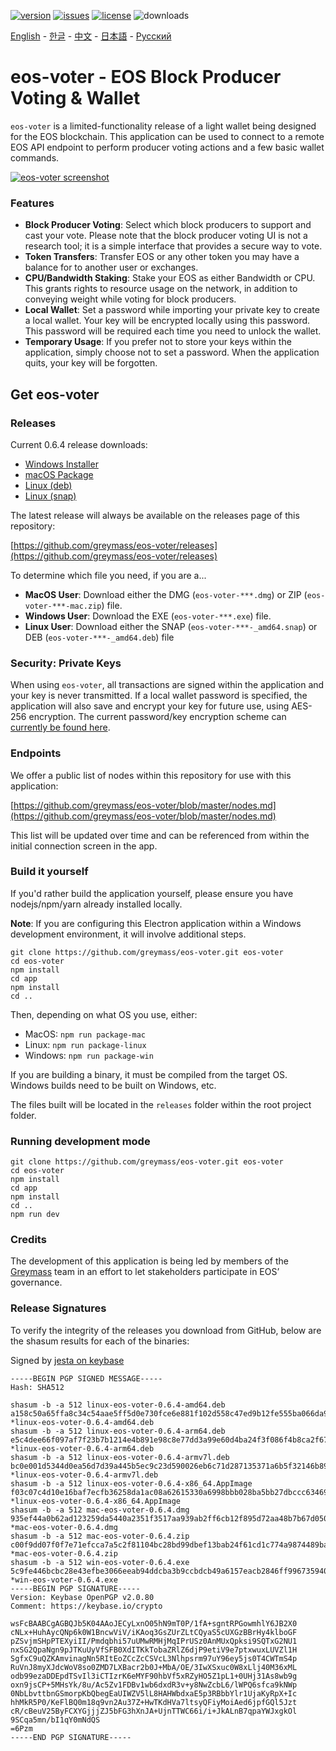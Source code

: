 [![version](https://img.shields.io/github/release/greymass/eos-voter/all.svg)](https://github.com/greymass/eos-voter/releases)
[![issues](https://img.shields.io/github/issues/greymass/eos-voter.svg)](https://github.com/greymass/eos-voter/issues)
[![license](https://img.shields.io/badge/license-MIT-blue.svg)](https://raw.githubusercontent.com/greymass/eos-voter/master/LICENSE)
![downloads](https://img.shields.io/github/downloads/greymass/eos-voter/total.svg)

[English](https://github.com/greymass/eos-voter/blob/master/README.md) - [한글](https://github.com/greymass/eos-voter/blob/master/README.kr.md) - [中文](https://github.com/greymass/eos-voter/blob/master/README.zh.md) - [日本語](https://github.com/greymass/eos-voter/blob/master/README.ja.md) - [Русский](https://github.com/greymass/eos-voter/blob/master/README.ru.md)

# eos-voter - EOS Block Producer Voting & Wallet

`eos-voter` is a limited-functionality release of a light wallet being designed for the EOS blockchain. This application can be used to connect to a remote EOS API endpoint to perform producer voting actions and a few basic wallet commands.

[![eos-voter screenshot](https://raw.githubusercontent.com/greymass/eos-voter/master/eos-voter.png)](https://raw.githubusercontent.com/greymass/eos-voter/master/eos-voter.png)

### Features

- **Block Producer Voting**: Select which block producers to support and cast your vote. Please note that the block producer voting UI is not a research tool; it is a simple interface that provides a secure way to vote.
- **Token Transfers**: Transfer EOS or any other token you may have a balance for to another user or exchanges.
- **CPU/Bandwidth Staking**: Stake your EOS as either Bandwidth or CPU. This grants rights to resource usage on the network, in addition to conveying weight while voting for block producers.
- **Local Wallet**: Set a password while importing your private key to create a local wallet. Your key will be encrypted locally using this password. This password will be required each time you need to unlock the wallet.
- **Temporary Usage**: If you prefer not to store your keys within the application, simply choose not to set a password. When the application quits, your key will be forgotten.

## Get eos-voter

### Releases

Current 0.6.4 release downloads:

- [Windows Installer](https://github.com/greymass/eos-voter/releases/download/v0.6.4/win-eos-voter-0.6.4.exe)
- [macOS Package](https://github.com/greymass/eos-voter/releases/download/v0.6.4/mac-eos-voter-0.6.4.dmg)
- [Linux (deb)](https://github.com/greymass/eos-voter/releases/download/v0.6.4/linux-eos-voter-0.6.4-amd64.deb)
- [Linux (snap)](https://github.com/greymass/eos-voter/releases/download/v0.6.4/linux-eos-voter-0.6.4-amd64.snap)

The latest release will always be available on the releases page of this repository:

[https://github.com/greymass/eos-voter/releases](https://github.com/greymass/eos-voter/releases)

To determine which file you need, if you are a...

- **MacOS User**: Download either the DMG (`eos-voter-***.dmg`) or ZIP (`eos-voter-***-mac.zip`) file.
- **Windows User**: Download the EXE (`eos-voter-***.exe`) file.
- **Linux User**: Download either the SNAP (`eos-voter-***-_amd64.snap`) or DEB (`eos-voter-***-_amd64.deb`) file

### Security: Private Keys

When using `eos-voter`, all transactions are signed within the application and your key is never transmitted. If a local wallet password is specified, the application will also save and encrypt your key for future use, using AES-256 encryption. The current password/key encryption scheme can [currently be found here](https://github.com/aaroncox/eos-voter/blob/master/app/shared/actions/wallet.js#L71-L86).

### Endpoints

We offer a public list of nodes within this repository for use with this application:

[https://github.com/greymass/eos-voter/blob/master/nodes.md](https://github.com/greymass/eos-voter/blob/master/nodes.md)

This list will be updated over time and can be referenced from within the initial connection screen in the app.

### Build it yourself

If you'd rather build the application yourself, please ensure you have nodejs/npm/yarn already installed locally.

**Note**: If you are configuring this Electron application within a Windows development environment, it will involve additional steps.

```
git clone https://github.com/greymass/eos-voter.git eos-voter
cd eos-voter
npm install
cd app
npm install
cd ..
```

Then, depending on what OS you use, either:

- MacOS: `npm run package-mac`
- Linux: `npm run package-linux`
- Windows: `npm run package-win`

If you are building a binary, it must be compiled from the target OS. Windows builds need to be built on Windows, etc.

The files built will be located in the `releases` folder within the root project folder.

### Running development mode

```
git clone https://github.com/greymass/eos-voter.git eos-voter
cd eos-voter
npm install
cd app
npm install
cd ..
npm run dev
```

### Credits

The development of this application is being led by members of the [Greymass](https://greymass.com) team in an effort to let stakeholders participate in EOS’ governance.

### Release Signatures

To verify the integrity of the releases you download from GitHub, below are the shasum results for each of the binaries:

Signed by [jesta on keybase](https://keybase.io/jesta)

```
-----BEGIN PGP SIGNED MESSAGE-----
Hash: SHA512

shasum -b -a 512 linux-eos-voter-0.6.4-amd64.deb
a158c50a65ffa8c34c54aae5ff5d0e730fce6e881f102d558c47ed9b12fe555ba066da9961e817038d66ddd8554bbc339ef10111896af4a67e0159e3ed75f845 *linux-eos-voter-0.6.4-amd64.deb
shasum -b -a 512 linux-eos-voter-0.6.4-arm64.deb
e5c4dee66f097af7f23b7b1214e4b891e98c8e77dd3a99e60d4ba24f3f086f4b8ca2f6713b1a4af0627d58658411abdfaf36d33b793c6c3cc62de25a73b6fe9a *linux-eos-voter-0.6.4-arm64.deb
shasum -b -a 512 linux-eos-voter-0.6.4-armv7l.deb
bc0e001d5344d0ea56d7d39a445b5ec9c23d590026eb6c71d287135371a6b5f32146b89505e316cd05e7fc5287a620acd17c0ad2613861c390b705baaa25e19a *linux-eos-voter-0.6.4-armv7l.deb
shasum -b -a 512 linux-eos-voter-0.6.4-x86_64.AppImage
f03c07c4d10e16baf7ecfb36258da1ac08a62615330a6998bbb028ba5bb27dbccc634690edba0b9fe28957ba81497ec601a6aea0392d16bb65070290824ece2e *linux-eos-voter-0.6.4-x86_64.AppImage
shasum -b -a 512 mac-eos-voter-0.6.4.dmg
935ef44a0b62ad123259da5440a2351f3517aa939ab2ff6cb12f895d72aa48b7b67d0503aa20119ec6ef2f9a3f6815efa947bd8344ec93f6ed18ffe6a52f9f19 *mac-eos-voter-0.6.4.dmg
shasum -b -a 512 mac-eos-voter-0.6.4.zip
c00f9dd07f0f7e71efcca7a5c2f81104bc28bd99dbef13bab24f61cd1c774a9874489bae640694442cbcda5f9f54c4310fbefd38b23ad269175a83e834575693 *mac-eos-voter-0.6.4.zip
shasum -b -a 512 win-eos-voter-0.6.4.exe
5c9fe446bcbc28e43efbe3066eeab94ddcba3b9ccbdcb49a6157eacb2846ff99673594040fc48e75f68b97cb07b323a59de6b3bd7848d3b29c7e25797ce4f4a1 *win-eos-voter-0.6.4.exe
-----BEGIN PGP SIGNATURE-----
Version: Keybase OpenPGP v2.0.80
Comment: https://keybase.io/crypto

wsFcBAABCgAGBQJb5K04AAoJECyLxnO05hN9mT0P/1fA+sgntRPGowmhlY6JB2X0
cNLx+HuhAycQNp6k0W1BncwViV/iKAoq3GsZUrZLtCQyaS5cUXGzBBrHy4klboGF
pZSvjmSHpPTEXyiII/Pmdqbhi57uUMwRMHjMqIPrUSz0AnMUxQpksi9SQTxG2NU1
nxSG2QpaNgn9pJTKuUyVfSFB0XdITKkTobaZRlZ6djP9etiV9e7ptxwuxLUVZl1H
SgfxC9uQZKAmvinagNn5RItEoZCcZcCSVcL3Nlhpsrm97uY96ey5js0T4CWTmS4p
RuVnJ8myXJdcWoV8so0ZMD7LXBacr2b0J+MbA/OE/3IwXSxuc0W8xLlj40M36xML
odb99ezaDDEpdTSvIl3iCTIzrK6eMYF90hbVf5xRZyHO5Z1pL1+0UHj31As8wb9g
oxn9jsCP+5MHsYk/8u/Ac5Zv1FDBv1wb6dxdR3v+y8NwZcbL6/lWPQ6sfca9kNWp
0NbLbvttbnGSmorpKbQbegEaUIWZV5lL8HAHWbdxaE5p3RBbbYlr1UjaKyRpX+Ic
hhMkR5P0/KeFlBQ0m18q9vn2Au37Z+HwTKdHVa7ltsyQFiyMoiAed6jpfGQl5Jzt
cR/cBeuV25ByFCXYGjjjZJ5bFG3hXnJA+UjnTTWC66i/i+JkALnB7qpaYWJxgkOl
9SCqa5mn/bI1qY0mNdQS
=6Pzm
-----END PGP SIGNATURE-----
```
